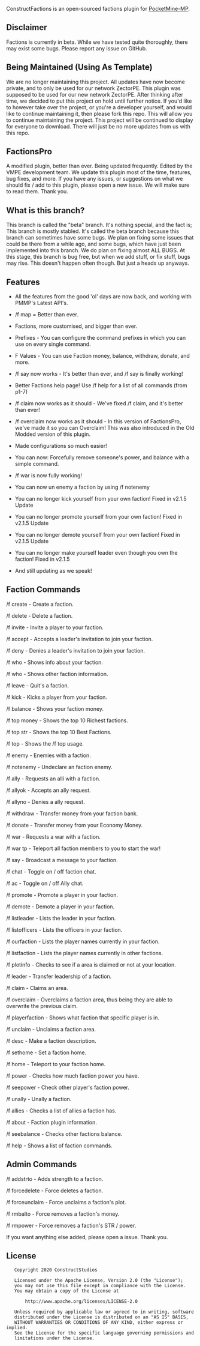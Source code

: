 ConstructFactions is an open-sourced factions plugin for [PocketMine-MP](https://github.com/pmmp/PocketMine-MP).

## Disclaimer
Factions is currently in beta. While we have tested quite thoroughly, there may exist some bugs. Please report any issue on GitHub.

## Being Maintained (Using As Template)
We are no longer maintaining this project. All updates have now become private, and to only be used for our network ZectorPE.
This plugin was supposed to be used for our new network ZectorPE.
After thinking after time, we decided to put this project on hold until further notice.
If you'd like to however take over the project, or you're a developer yourself, and would like to continue maintaining it, then please fork this repo. This will allow you to continue maintaining the project.
This project will be continued to display for everyone to download. There will just be no more updates from us with this repo.



## FactionsPro
A modified plugin, better than ever. Being updated frequently. Edited by the VMPE development team. We update this plugin most of the time, features, bug fixes, and more. If you have any issues, or suggestions on what we should fix / add to this plugin, please open a new issue. We will make sure to read them. Thank you.

## What is this branch?
This branch is called the "beta" branch. It's nothing special, and the fact is; This branch is mostly stabled. It's called the beta branch because this branch can sometimes have some bugs. We plan on fixing some issues that could be there from a while ago, and some bugs, which have just been implemented into this branch. We do plan on fixing almost ALL BUGS. At this stage, this branch is bug free, but when we add stuff, or fix stuff, bugs may rise. This doesn't happen often though. But just a heads up anyways.

## Features
* All the features from the good 'ol' days are now back, and working with PMMP's Latest API's.

* /f map = Better than ever.

* Factions, more customised, and bigger than ever.

* Prefixes - You can configure the command prefixes in which you can use on every single command.

* F Values - You can use Faction money, balance, withdraw, donate, and more.

* /f say now works - It's better than ever, and /f say is finally working!

* Better Factions help page! Use /f help <page number> for a list of all commands (from p1-7)

* /f claim now works as it should - We've fixed /f claim, and it's better than ever!

* /f overclaim now works as it should - In this version of FactionsPro, we've made it so you can Overclaim! This was also introduced in the Old Modded version of this plugin.

* Made configurations so much easier!

* You can now: Forcefully remove someone's power, and balance with a simple command.

* /f war is now fully working!

* You can now un enemy a faction by using /f notenemy <faction>
  
* You can no longer kick yourself from your own faction! Fixed in v2.1.5 Update

* You can no longer promote yourself from your own faction! Fixed in v2.1.5 Update

* You can no longer demote yourself from your own faction! Fixed in v2.1.5 Update

* You can no longer make yourself leader even though you own the faction! Fixed in v2.1.5

* And still updating as we speak!

## Faction Commands
/f create <faction> - Create a faction.

/f delete - Delete a faction.

/f invite <player> - Invite a player to your faction.

/f accept - Accepts a leader's invitation to join your faction.

/f deny - Denies a leader's invitation to join your faction.

/f who - Shows info about your faction.

/f who <faction> - Shows other faction information.

/f leave - Quit's a faction.

/f kick <player> - Kicks a player from your faction.

/f balance - Shows your faction money.

/f top money - Shows the top 10 Richest factions.

/f top str - Shows the top 10 Best Factions.

/f top - Shows the /f top usage.

/f enemy <faction> - Enemies with a faction.

/f notenemy <faction> - Undeclare an faction enemy.

/f ally <faction> - Requests an alli with a faction.

/f allyok - Accepts an ally request.

/f allyno - Denies a ally request.

/f withdraw <amount> - Transfer money from your faction bank.

/f donate <amount> - Transfer money from your Economy Money.

/f war <faction> - Requests a war with a faction.
  
/f war tp <faction> - Teleport all faction members to you to start the war!

/f say <message> - Broadcast a message to your faction.

/f chat - Toggle on / off faction chat.

/f ac - Toggle on / off Ally chat.

/f promote <player> - Promote a player in your faction.

/f demote <player> - Demote a player in your faction.

/f listleader <faction> - Lists the leader in your faction.

/f listofficers <faction> - Lists the officers in your faction.

/f ourfaction - Lists the player names currently in your faction.

/f listfaction <faction> - Lists the player names currently in other factions.

/f plotinfo - Checks to see if a area is claimed or not at your location.

/f leader <player> - Transfer leadership of a faction.
  
/f claim - Claims an area.

/f overclaim - Overclaims a faction area, thus being they are able to overwrite the previous claim.

/f playerfaction <player> - Shows what faction that specific player is in.

/f unclaim - Unclaims a faction area.

/f desc - Make a faction description.

/f sethome - Set a faction home.

/f home - Teleport to your faction home.

/f power - Checks how much faction power you have.

/f seepower <faction> - Check other player's faction power.

/f unally <faction> - Unally a faction.
  
/f allies <faction> - Checks a list of allies a faction has.
  
/f about - Faction plugin information.

/f seebalance <faction> - Checks other factions balance.
  
/f help - Shows a list of faction commands.
  

## Admin Commands
/f addstrto <faction> <STR> - Adds strength to a faction.

/f forcedelete <faction> - Force deletes a faction.

/f forceunclaim <faction> - Force unclaims a faction's plot.

/f rmbalto <faction> <amount> - Force removes a faction's money.

/f rmpower <faction> <STR> - Force removes a faction's STR / power.

If you want anything else added, please open a issue. Thank you.

## License
```
   Copyright 2020 ConstructStudios

   Licensed under the Apache License, Version 2.0 (the "License");
   you may not use this file except in compliance with the License.
   You may obtain a copy of the License at

       http://www.apache.org/licenses/LICENSE-2.0

   Unless required by applicable law or agreed to in writing, software
   distributed under the License is distributed on an "AS IS" BASIS,
   WITHOUT WARRANTIES OR CONDITIONS OF ANY KIND, either express or implied.
   See the License for the specific language governing permissions and
   limitations under the License.

```
